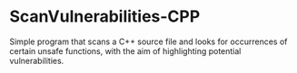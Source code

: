 # ScanVulnerabilities-CPP
Simple program that scans a C++ source file and looks for occurrences of certain unsafe functions, with the aim of highlighting potential vulnerabilities.
